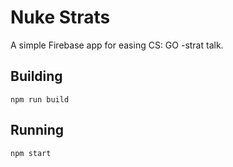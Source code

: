 # Nuke Strats

A simple Firebase app for easing CS: GO -strat talk.

## Building

`npm run build`

## Running

`npm start`
